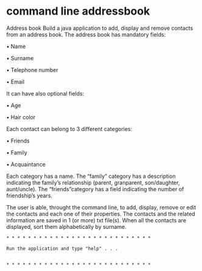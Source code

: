 # command line addressbook

Address book 
Build a java application to add, display and remove contacts from an address book.
The address book has mandatory fields:

• Name

• Surname

• Telephone number

• Email

It can have also optional fields:

• Age

• Hair color

Each contact can belong to 3 different categories:

• Friends

• Family

• Acquaintance

Each category has a name. The “family” category has a description indicating the family’s relationship 
(parent, granparent, son/daughter, aunt/uncle). The “friends”category has a field indicating the number 
of friendship’s years.

The user is able, throught the command line, to add, display, remove or edit the contacts and each one 
of their properties. The contacts and the related information are saved in 1 (or more) txt file(s). When all 
the contacts are displayed, sort them alphabetically by surname.

    * * * * * * * * * * * * * * * * * * * * * * * * * * * 
    
    Run the application and type "help" . . . 
    
    
    * * * * * * * * * * * * * * * * * * * * * * * * * * * 
 
